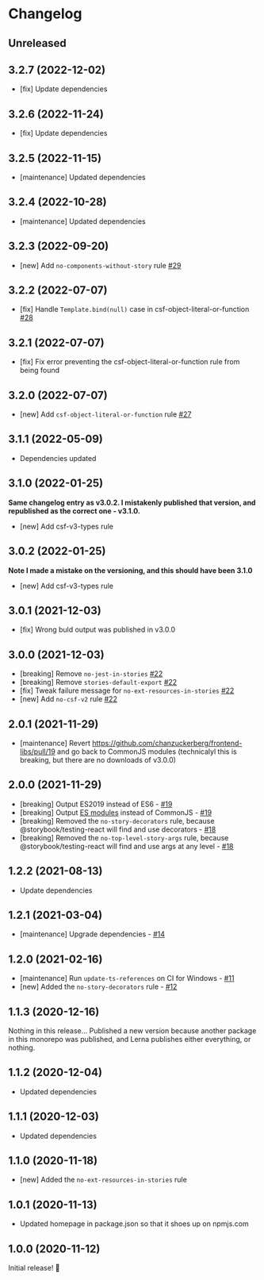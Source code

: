 # Changelog

## Unreleased

## 3.2.7 (2022-12-02)

- [fix] Update dependencies

## 3.2.6 (2022-11-24)

- [fix] Update dependencies

## 3.2.5 (2022-11-15)

- [maintenance] Updated dependencies

## 3.2.4 (2022-10-28)

- [maintenance] Updated dependencies

## 3.2.3 (2022-09-20)

- [new] Add `no-components-without-story` rule [#29](https://github.com/chanzuckerberg/frontend-libs/pull/29)

## 3.2.2 (2022-07-07)

- [fix] Handle `Template.bind(null)` case in csf-object-literal-or-function [#28](https://github.com/chanzuckerberg/frontend-libs/pull/28)

## 3.2.1 (2022-07-07)

- [fix] Fix error preventing the csf-object-literal-or-function rule from being found

## 3.2.0 (2022-07-07)

- [new] Add `csf-object-literal-or-function` rule [#27](https://github.com/chanzuckerberg/frontend-libs/pull/27)

## 3.1.1 (2022-05-09)

- Dependencies updated

## 3.1.0 (2022-01-25)

**Same changelog entry as v3.0.2. I mistakenly published that version, and republished as the correct one - v3.1.0.**

- [new] Add csf-v3-types rule

## 3.0.2 (2022-01-25)

**Note I made a mistake on the versioning, and this should have been 3.1.0**

- [new] Add csf-v3-types rule

## 3.0.1 (2021-12-03)

- [fix] Wrong buld output was published in v3.0.0

## 3.0.0 (2021-12-03)

- [breaking] Remove `no-jest-in-stories` [#22](https://github.com/chanzuckerberg/frontend-libs/pull/22)
- [breaking] Remove `stories-default-export` [#22](https://github.com/chanzuckerberg/frontend-libs/pull/22)
- [fix] Tweak failure message for `no-ext-resources-in-stories` [#22](https://github.com/chanzuckerberg/frontend-libs/pull/22)
- [new] Add `no-csf-v2` rule [#22](https://github.com/chanzuckerberg/frontend-libs/pull/22)

## 2.0.1 (2021-11-29)

- [maintenance] Revert https://github.com/chanzuckerberg/frontend-libs/pull/19 and go back to CommonJS modules (technicalyl this is breaking, but there are no downloads of v3.0.0)

## 2.0.0 (2021-11-29)

- [breaking] Output ES2019 instead of ES6 - [#19](https://github.com/chanzuckerberg/frontend-libs/pull/19)
- [breaking] Output [ES modules](https://nodejs.org/api/esm.html) instead of CommonJS - [#19](https://github.com/chanzuckerberg/frontend-libs/pull/19)
- [breaking] Removed the `no-story-decorators` rule, because @storybook/testing-react will find and use decorators - [#18](https://github.com/chanzuckerberg/frontend-libs/pull/18)
- [breaking] Removed the `no-top-level-story-args` rule, because @storybook/testing-react will find and use args at any level - [#18](https://github.com/chanzuckerberg/frontend-libs/pull/18)

## 1.2.2 (2021-08-13)

- Update dependencies

## 1.2.1 (2021-03-04)

- [maintenance] Upgrade dependencies - [#14](https://github.com/chanzuckerberg/frontend-libs/pull/14)

## 1.2.0 (2021-02-16)

- [maintenance] Run `update-ts-references` on CI for Windows - [#11](https://github.com/chanzuckerberg/frontend-libs/pull/11)
- [new] Added the `no-story-decorators` rule - [#12](https://github.com/chanzuckerberg/frontend-libs/pull/12)

## 1.1.3 (2020-12-16)

Nothing in this release... Published a new version because another package in this monorepo was published, and Lerna publishes either everything, or nothing.

## 1.1.2 (2020-12-04)

- Updated dependencies

## 1.1.1 (2020-12-03)

- Updated dependencies

## 1.1.0 (2020-11-18)

- [new] Added the `no-ext-resources-in-stories` rule

## 1.0.1 (2020-11-13)

- Updated homepage in package.json so that it shoes up on npmjs.com

## 1.0.0 (2020-11-12)

Initial release! 🎉
